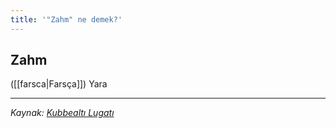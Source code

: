 ```yaml
---
title: '"Zahm" ne demek?'
---
```


## Zahm
([[farsca|Farsça]]) Yara

---
*Kaynak: [Kubbealtı Lugatı](https://www.lugatim.com/s/Zahm)*